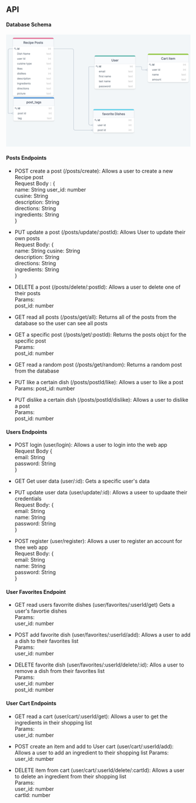 
## API

#### Database Schema

![Database](./images/schema.png)

#### Posts Endpoints

- POST create a post (/posts/create): Allows a user to create a new Recipe post  
    Request Body : {  
        name: String
        user_id: number  
        cusine: String  
        description: String  
        directions: String  
        ingredients: String  
    }  

- PUT update a post (/posts/update/:postId): Allows User to update their own posts   
        Request Body: {  
            name: String
            cusine: String  
            description: String  
            directions: String  
            ingredients: String  
        }  
  
- DELETE a post (/posts/delete/:postId): Allows a user to delete one of their posts   
    Params:  
    post_id: number  

- GET read all posts (/posts/get/all): Returns all of the posts from the database so the user can see all posts  


- GET a specific post (/posts/get/:postId): Returns the posts objct for the specific post    
    Params:  
    post_id: number   

- GET read a random post (/posts/get/random): Returns a random post from the database  

- PUT like a certain dish (/posts/postId/like): Allows a user to like a post
Params: 
    post_id: number  


- PUT dislike a certain dish (/posts/postId/dislike): Allows a user to dislike a post  
Params:  
    post_id: number  


#### Users Endpoints

- POST login (user/login): Allows a user to login into the web app    
    Request Body {  
        email: String    
        password: String  
    }   

- GET Get user data (user/:id): Gets a specific user's data  

- PUT update user data (user/update/:id): Allows a useer to updaate their credentials  
Request Body: {  
    email: String  
    name: String  
    password: String  
}  

- POST register (user/register): Allows a user to register an account for thee web app  
Request Body: {  
    email: String  
    name: String  
    password: String  
}  

#### User Favorites Endpoint
- GET read users favorrite dishes (user/favorites/:userId/get) Gets a user's favortie dishes  
Params:  
user_id: number    


- POST add favorite dish (user/favorites/:userId/add): Allows a user to add a dish to their favorites list   
Params:  
    user_id: number   


- DELETE favorite dish (user/favorites/:userId/delete/:id): Allos a user to remove a dish from their favorites list  
Params:   
    user_id: number  
    post_id: number  

#### User Cart Endpoints
- GET read a cart (user/cart/:userId/get): Allows a user to get the ingredients in their shopping list  
Params:  
    user_id: number  


- POST create an item and add to User cart (user/cart/:userId/add): Allows a user to add an ingredient to their shopping list
Params:  
    user_id: number  


- DELETE item from cart (user/cart/:userId/delete/:cartId): Allows a user to delete an ingredient from their shopping list  
Params:  
    user_id: number  
    cartId: number  

